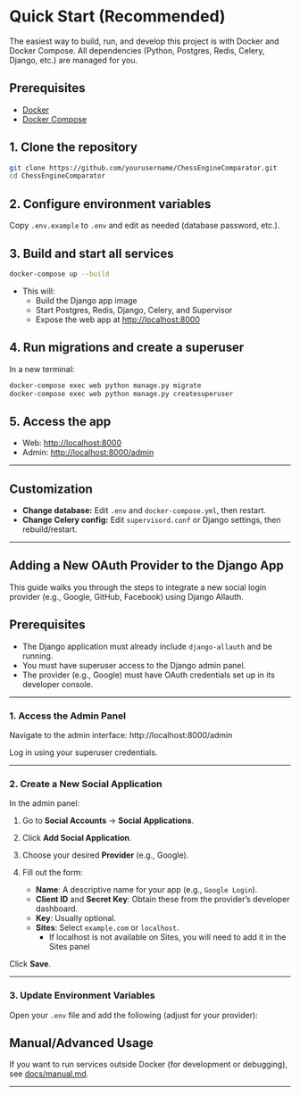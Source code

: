 # Quick Start (Recommended)

The easiest way to build, run, and develop this project is with Docker and Docker Compose. All dependencies (Python, Postgres, Redis, Celery, Django, etc.) are managed for you.

## Prerequisites

- [Docker](https://docs.docker.com/get-docker/)
- [Docker Compose](https://docs.docker.com/compose/install/)

## 1. Clone the repository

```bash
git clone https://github.com/yourusername/ChessEngineComparator.git
cd ChessEngineComparator
```

## 2. Configure environment variables

Copy `.env.example` to `.env` and edit as needed (database password, etc.).

## 3. Build and start all services

```bash
docker-compose up --build
```

- This will:
  - Build the Django app image
  - Start Postgres, Redis, Django, Celery, and Supervisor
  - Expose the web app at [http://localhost:8000](http://localhost:8000)

## 4. Run migrations and create a superuser

In a new terminal:

```bash
docker-compose exec web python manage.py migrate
docker-compose exec web python manage.py createsuperuser
```

## 5. Access the app

- Web: [http://localhost:8000](http://localhost:8000)
- Admin: [http://localhost:8000/admin](http://localhost:8000/admin)

---

## Customization

- **Change database:** Edit `.env` and `docker-compose.yml`, then restart.
- **Change Celery config:** Edit `supervisord.conf` or Django settings, then rebuild/restart.

---
## Adding a New OAuth Provider to the Django App

This guide walks you through the steps to integrate a new social login provider (e.g., Google, GitHub, Facebook) using Django Allauth.

## Prerequisites

- The Django application must already include `django-allauth` and be running.
- You must have superuser access to the Django admin panel.
- The provider (e.g., Google) must have OAuth credentials set up in its developer console.

---

### 1. Access the Admin Panel

Navigate to the admin interface:
http://localhost:8000/admin

Log in using your superuser credentials.

---

### 2. Create a New Social Application

In the admin panel:

1. Go to **Social Accounts** → **Social Applications**.
2. Click **Add Social Application**.
3. Choose your desired **Provider** (e.g., Google).
4. Fill out the form:

   - **Name**: A descriptive name for your app (e.g., `Google Login`).
   - **Client ID** and **Secret Key**: Obtain these from the provider’s developer dashboard.
   - **Key**: Usually optional.
   - **Sites**: Select `example.com` or `localhost`.
     -  If localhost is not available on Sites, you will need to add it in the Sites panel

Click **Save**.

---

### 3. Update Environment Variables

Open your `.env` file and add the following (adjust for your provider):


## Manual/Advanced Usage

If you want to run services outside Docker (for development or debugging), see [docs/manual.md](docs/manual.md).


---
